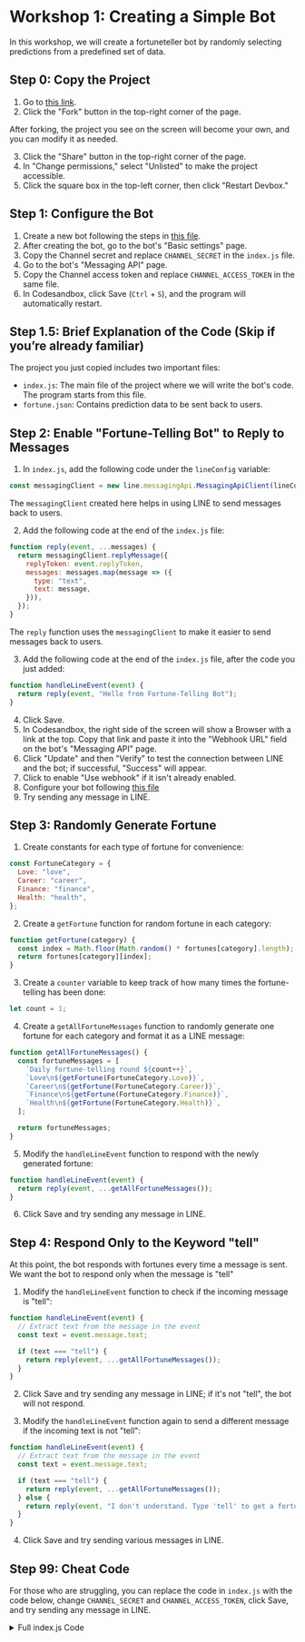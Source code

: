 # Workshop 1: Creating a Simple Bot

In this workshop, we will create a fortuneteller bot by randomly selecting predictions from a predefined set of data.

## Step 0: Copy the Project

1. Go to [this link](https://codesandbox.io/p/devbox/fortune-teller-template-en-msg662).
2. Click the "Fork" button in the top-right corner of the page.

After forking, the project you see on the screen will become your own, and you can modify it as needed.

3. Click the "Share" button in the top-right corner of the page.
4. In "Change permissions," select "Unlisted" to make the project accessible.
5. Click the square box in the top-left corner, then click "Restart Devbox."

## Step 1: Configure the Bot

1. Create a new bot following the steps in [this file](0_Create_LINE_bot.md).
2. After creating the bot, go to the bot's "Basic settings" page.
3. Copy the Channel secret and replace `CHANNEL_SECRET` in the `index.js` file.
4. Go to the bot's "Messaging API" page.
5. Copy the Channel access token and replace `CHANNEL_ACCESS_TOKEN` in the same file.
6. In Codesandbox, click Save (`Ctrl` + `S`), and the program will automatically restart.

## Step 1.5: Brief Explanation of the Code (Skip if you’re already familiar)

The project you just copied includes two important files:
- `index.js`: The main file of the project where we will write the bot's code. The program starts from this file.
- `fortune.json`: Contains prediction data to be sent back to users.

## Step 2: Enable "Fortune-Telling Bot" to Reply to Messages

1. In `index.js`, add the following code under the `lineConfig` variable:

```javascript
const messagingClient = new line.messagingApi.MessagingApiClient(lineConfig);
```

The `messagingClient` created here helps in using LINE to send messages back to users.

2. Add the following code at the end of the `index.js` file:

```javascript
function reply(event, ...messages) {
  return messagingClient.replyMessage({
    replyToken: event.replyToken,
    messages: messages.map(message => ({
      type: "text",
      text: message,
    })),
  });
}
```

The `reply` function uses the `messagingClient` to make it easier to send messages back to users.

3. Add the following code at the end of the `index.js` file, after the code you just added:

```javascript
function handleLineEvent(event) {
  return reply(event, "Hello from Fortune-Telling Bot");
}
```

4. Click Save.
5. In Codesandbox, the right side of the screen will show a Browser with a link at the top. Copy that link and paste it into the "Webhook URL" field on the bot's "Messaging API" page.
6. Click "Update" and then "Verify" to test the connection between LINE and the bot; if successful, "Success" will appear.
7. Click to enable "Use webhook" if it isn't already enabled.
8. Configure your bot following [this file](0_2_Config_LINE_bot.md)
9. Try sending any message in LINE.

## Step 3: Randomly Generate Fortune

1. Create constants for each type of fortune for convenience:

```js
const FortuneCategory = {
  Love: "love",
  Career: "career",
  Finance: "finance",
  Health: "health",
};
```

2. Create a `getFortune` function for random fortune in each category:

```js
function getFortune(category) {
  const index = Math.floor(Math.random() * fortunes[category].length);
  return fortunes[category][index];
}
```

3. Create a `counter` variable to keep track of how many times the fortune-telling has been done:

```js
let count = 1;
```

4. Create a `getAllFortuneMessages` function to randomly generate one fortune for each category and format it as a LINE message:

```js
function getAllFortuneMessages() {
  const fortuneMessages = [
    `Daily fortune-telling round ${count++}`,
    `Love\n${getFortune(FortuneCategory.Love)}`,
    `Career\n${getFortune(FortuneCategory.Career)}`,
    `Finance\n${getFortune(FortuneCategory.Finance)}`,
    `Health\n${getFortune(FortuneCategory.Health)}`,
  ];

  return fortuneMessages;
}
```

5. Modify the `handleLineEvent` function to respond with the newly generated fortune:

```js
function handleLineEvent(event) {
  return reply(event, ...getAllFortuneMessages());
}
```

6. Click Save and try sending any message in LINE.

## Step 4: Respond Only to the Keyword "tell"

At this point, the bot responds with fortunes every time a message is sent. We want the bot to respond only when the message is "tell"

1. Modify the `handleLineEvent` function to check if the incoming message is "tell":

```js
function handleLineEvent(event) {
  // Extract text from the message in the event
  const text = event.message.text;

  if (text === "tell") {
    return reply(event, ...getAllFortuneMessages());
  }
}
```

2. Click Save and try sending any message in LINE; if it's not "tell", the bot will not respond.

3. Modify the `handleLineEvent` function again to send a different message if the incoming text is not "tell":

```js
function handleLineEvent(event) {
  // Extract text from the message in the event
  const text = event.message.text;

  if (text === "tell") {
    return reply(event, ...getAllFortuneMessages());
  } else {
    return reply(event, "I don't understand. Type 'tell' to get a fortune.");
  }
}
```

4. Click Save and try sending various messages in LINE.

## Step 99: Cheat Code

For those who are struggling, you can replace the code in `index.js` with the code below, change `CHANNEL_SECRET` and `CHANNEL_ACCESS_TOKEN`, click Save, and try sending any message in LINE.

<details>
<summary>Full index.js Code</summary>

```javascript
const line = require("@line/bot-sdk");
const express = require("express");
const fortunes = require("./fortune.json");

const lineConfig = {
  channelSecret: "CHANNEL_SECRET",
  channelAccessToken: "CHANNEL_ACCESS_TOKEN",
};
const messagingClient = new line.messagingApi.MessagingApiClient(lineConfig);

const app = express();
app.post("/", line.middleware(lineConfig), handlePostRequest);
app.listen(3000);

async function handlePostRequest(req, res) {
  const { events } = req.body;

  const eventHandledPromises = events.map(handleLineEvent);

  const result = await Promise.all(eventHandledPromises);

  return res.send(result);
}

function reply(event, ...messages) {
  return messagingClient.replyMessage({
    replyToken: event.replyToken,
    messages: messages.map((message) => ({
      type: "text",
      text: message,
    })),
  });
}

function handleLineEvent(event) {
  const text = event.message.text;

  if (text === "tell") {
    return reply(event, ...getAllFortuneMessages());
  } else {
    return reply(event, "I don't understand. Type 'tell' to get a fortune.");
  }
}

const FortuneCategory = {
  Love: "love",
  Career: "career",
  Finance: "finance",
  Health: "health",
};

function getFortune(category) {
  const index = Math.floor(Math.random() * fortunes[category].length);
  return fortunes[category][index];
}

let count = 1;

function getAllFortuneMessages() {
  const fortuneMessages = [
    `Daily fortune-telling round ${count++}`,
    `Love\n${getFortune(FortuneCategory.Love)}`,
    `Career\n${getFortune(FortuneCategory.Career)}`,
    `Finance\n${getFortune(FortuneCategory.Finance)}`,
    `Health\n${getFortune(FortuneCategory.Health)}`,
  ];

  return fortuneMessages;
}
```

</details>
